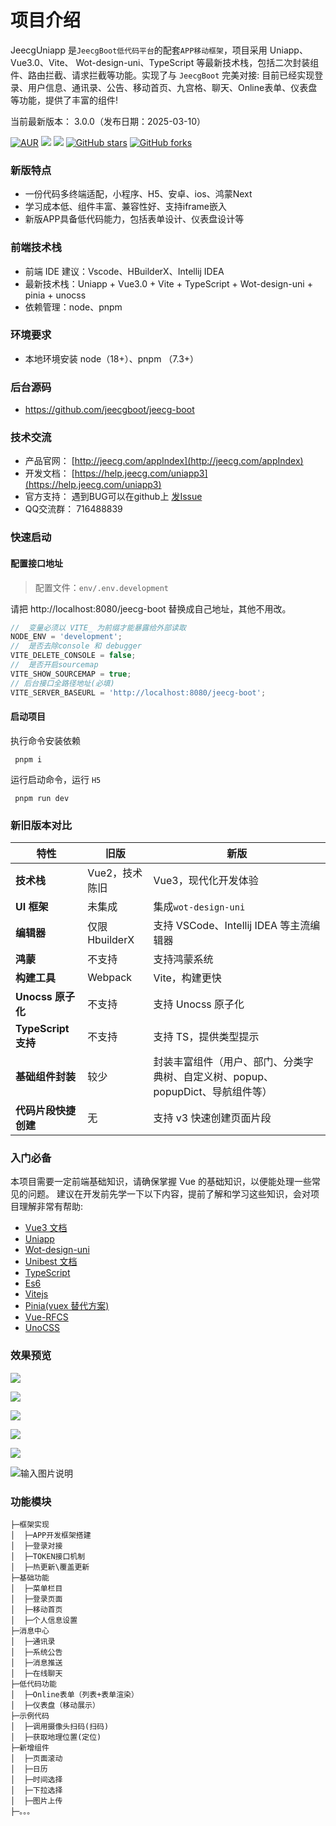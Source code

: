 # 项目介绍

JeecgUniapp 是`JeecgBoot低代码平台`的配套`APP移动框架`，项目采用 Uniapp、Vue3.0、Vite、 Wot-design-uni、TypeScript 等最新技术栈，包括二次封装组件、路由拦截、请求拦截等功能。实现了与 `JeecgBoot` 完美对接:
目前已经实现登录、用户信息、通讯录、公告、移动首页、九宫格、聊天、Online表单、仪表盘等功能，提供了丰富的组件!

当前最新版本： 3.0.0（发布日期：2025-03-10）


[![AUR](https://img.shields.io/badge/license-Apache%20License%202.0-blue.svg)](https://github.com/zhangdaiscott/jeecg-boot/blob/master/LICENSE)
[![](https://img.shields.io/badge/Author-北京国炬软件-orange.svg)](http://www.jeecg.com)
[![](https://img.shields.io/badge/version-3.0.0-brightgreen.svg)](https://github.com/zhangdaiscott/jeecg-boot)
[![GitHub stars](https://img.shields.io/github/stars/zhangdaiscott/jeecg-boot.svg?style=social&label=Stars)](https://github.com/zhangdaiscott/jeecg-boot)
[![GitHub forks](https://img.shields.io/github/forks/zhangdaiscott/jeecg-boot.svg?style=social&label=Fork)](https://github.com/zhangdaiscott/jeecg-boot)



### 新版特点
- 一份代码多终端适配，小程序、H5、安卓、ios、鸿蒙Next
- 学习成本低、组件丰富、兼容性好、支持iframe嵌入
- 新版APP具备低代码能力，包括表单设计、仪表盘设计等


### 前端技术栈

- 前端 IDE 建议：Vscode、HBuilderX、Intellij IDEA
- 最新技术栈：Uniapp + Vue3.0 + Vite + TypeScript + Wot-design-uni + pinia + unocss
- 依赖管理：node、pnpm

### 环境要求

- 本地环境安装 node（18+）、pnpm （7.3+）



### 后台源码

- https://github.com/jeecgboot/jeecg-boot

### 技术交流

- 产品官网： [http://jeecg.com/appIndex](http://jeecg.com/appIndex)
- 开发文档： [https://help.jeecg.com/uniapp3](https://help.jeecg.com/uniapp3)
- 官方支持： 遇到BUG可以在github上 [发Issue](https://github.com/jeecgboot/jeecg-uniapp/issues/new)
- QQ交流群： 716488839

### 快速启动

#### 配置接口地址

> 配置文件：`env/.env.development`

请把 http://localhost:8080/jeecg-boot 替换成自己地址，其他不用改。

```javascript
//  变量必须以 VITE_ 为前缀才能暴露给外部读取
NODE_ENV = 'development';
//  是否去除console 和 debugger
VITE_DELETE_CONSOLE = false;
//  是否开启sourcemap
VITE_SHOW_SOURCEMAP = true;
// 后台接口全路径地址(必填)
VITE_SERVER_BASEURL = 'http://localhost:8080/jeecg-boot';
```

#### 启动项目

执行命令安装依赖
```
 pnpm i
```
运行启动命令，运行 `H5`

```
 pnpm run dev
```


### 新旧版本对比

| 特性                 | 旧版           | 新版                                             |
| -------------------- | -------------- |------------------------------------------------|
| **技术栈**           | Vue2，技术陈旧 | Vue3，现代化开发体验                                   |
| **UI 框架**          | 未集成         | 集成`wot-design-uni`                             |
| **编辑器**           | 仅限 HbuilderX | 支持 VSCode、Intellij IDEA 等主流编辑器                              |
| **鸿蒙**             | 不支持         | 支持鸿蒙系统                                         |
| **构建工具**         | Webpack        | Vite，构建更快                                      |
| **Unocss 原子化**    | 不支持         | 支持 Unocss 原子化                                  |
| **TypeScript 支持**  | 不支持         | 支持 TS，提供类型提示                                   |
| **基础组件封装**     | 较少           | 封装丰富组件（用户、部门、分类字典树、自定义树、popup、popupDict、导航组件等） |
| **代码片段快捷创建** | 无             | 支持 v3 快速创建页面片段                                 |

### 入门必备

本项目需要一定前端基础知识，请确保掌握 Vue 的基础知识，以便能处理一些常见的问题。 建议在开发前先学一下以下内容，提前了解和学习这些知识，会对项目理解非常有帮助:

- [Vue3 文档](https://cn.vuejs.org)
- [Uniapp](https://uniapp.dcloud.net.cn/)
- [Wot-design-uni](https://wot-design-uni.cn)
- [Unibest 文档](https://www.unibest.tech)
- [TypeScript](https://www.typescriptlang.org)
- [Es6](https://es6.ruanyifeng.com/)
- [Vitejs](https://vitejs.dev)
- [Pinia(vuex 替代方案)](https://pinia.esm.dev/introduction.html)
- [Vue-RFCS](https://github.com/vuejs/rfcs)
- [UnoCSS](https://unocss.dev)





### 效果预览

![](https://oscimg.oschina.net/oscnet/up-9fb74025440e6066651599d78b4bc78f2cd.png)

![](https://oscimg.oschina.net/oscnet/up-7605e213638a559bba64279b6db93af3ed0.png)

![](https://oscimg.oschina.net/oscnet/up-43ddd52486509ab06a920c3f99f42b8b432.png)

![](https://oscimg.oschina.net/oscnet/up-02d83a8fe3fab4c0153862a9084f8a94cbb.png)

![](https://oscimg.oschina.net/oscnet/up-937a63d5e13869c40e6f1437452171d8235.png)

![输入图片说明](https://oscimg.oschina.net/oscnet/up-49e27699eb278c7c6b6748bfeaeb6c13b72.gif "在这里输入图片标题")



### 功能模块
```
├─框架实现
│  ├─APP开发框架搭建
│  ├─登录对接
│  ├─TOKEN接口机制
│  ├─热更新\覆盖更新
├─基础功能
│  ├─菜单栏目
│  ├─登录页面
│  ├─移动首页
│  ├─个人信息设置
├─消息中心
│  ├─通讯录
│  ├─系统公告
│  ├─消息推送
│  ├─在线聊天
├─低代码功能
│  ├─Online表单（列表+表单渲染）
│  ├─仪表盘（移动展示）
├─示例代码
│  ├─调用摄像头扫码(扫码)
│  ├─获取地理位置(定位)
├─新增组件
│  ├─页面滚动
│  ├─日历
│  ├─时间选择
│  ├─下拉选择
│  ├─图片上传
├─。。。
```
